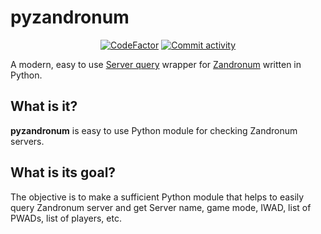 # pyzandronum

<p align="center">
    <a href="https://www.codefactor.io/repository/github/thehatkid/pyzandronum"><img src="https://www.codefactor.io/repository/github/thehatkid/pyzandronum/badge" alt="CodeFactor" /></a>
    <a href="https://github.com/DisnakeDev/disnake/commits"><img src="https://img.shields.io/github/commit-activity/w/thehatkid/pyzandronum.svg?style=flat-square" alt="Commit activity" /></a>
</p>

A modern, easy to use [Server query](https://wiki.zandronum.com/Launcher_protocol) wrapper for [Zandronum](https://zandronum.com/) written in Python.

## What is it?

**pyzandronum** is easy to use Python module for checking Zandronum servers.

## What is its goal?

The objective is to make a sufficient Python module that helps to easily query Zandronum server and get Server name, game mode, IWAD, list of PWADs, list of players, etc.
